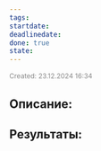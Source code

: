 ```yaml
---
tags: 
startdate: 
deadlinedate: 
done: true
state:
---
```

<span style="font-size:12px; color:#888888;">Created: 23.12.2024 16:34</span>

## Описание:


## Результаты:



